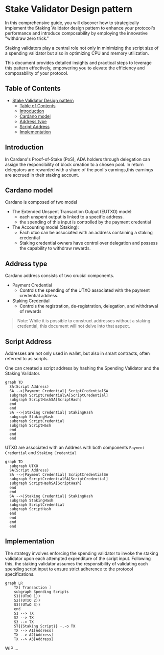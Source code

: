 # Stake Validator Design pattern

In this comprehensive guide, you will discover how to strategically implement the Staking Validator design pattern to enhance your protocol's performance and introduce composability by employing the innovative "withdraw zero trick." 

Staking validators play a central role not only in minimizing the script size of a spending validator but also in optimizing CPU and memory utilization. 

This document provides detailed insights and practical steps to leverage this pattern effectively, empowering you to elevate the efficiency and composability of your protocol.
## Table of Contents

- [Stake Validator Design pattern](#stake-validator-design-pattern)
  - [Table of Contents](#table-of-contents)
  - [Introduction](#introduction)
  - [Cardano model](#cardano-model)
  - [Address type](#address-type)
  - [Script Address](#script-address)
  - [Implementation](#implementation)


## Introduction

In Cardano's Proof-of-Stake (PoS), ADA holders through delegation can assign the responsibility of block creation to a chosen pool.
In return delegators are rewarded with a share of the pool's earnings,this earnings are accrued in their staking account.

## Cardano model
Cardano is composed of two model
- The Extended Unspent Transaction Output (EUTXO) model:
    - each unspent output is linked to a specific address. 
    - the spending of this input is controlled by the payment credential
- The Accounting model (Staking):
    - Each utxo can be associated with an address containing a staking credential
    - Staking credential owners have control over delegation and possess the capability to withdraw rewards.

## Address type
Cardano address consists of two crucial components.
 - Payment Credential
    - Controls the spending of the UTXO associated with the payment credential address.
 - Staking Credential
    - Controls the registration, de-registration, delegation, and withdrawal of rewards 
> Note: While it is possible to construct addresses without a staking credential, this document will not delve into that aspect.

## Script Address
Addresses are not only used in wallet, but also in smart contracts, often referred to as scripts.

One can created a script address by hashing the Spending Validator and the Staking Validator. 

```mermaid
graph TD
  SA(Script Address)
  SA -->|Payment Credential| ScriptCredentialSA
  subgraph ScriptCredentialSA[ScriptCredential]
  subgraph ScriptHashSA[ScriptHash]
  end
  end
  SA -->|Staking Credential| StakingHash
  subgraph StakingHash
  subgraph ScriptCredential
  subgraph ScriptHash
  end
  end
  end
```

UTXO are associated with an Address with both components `Payment Credential` and `Staking Credential`

```mermaid
graph TD
  subgraph UTXO
  SA(Script Address)
  SA -->|Payment Credential| ScriptCredentialSA
  subgraph ScriptCredentialSA[ScriptCredential]
  subgraph ScriptHashSA[ScriptHash]
  end
  end
  SA -->|Staking Credential| StakingHash
  subgraph StakingHash
  subgraph ScriptCredential
  subgraph ScriptHash
  end
  end
  end
  end
```
## Implementation

The strategy involves enforcing the spending validator to invoke the staking validator upon each attempted expenditure of the script input.
Following this, the staking validator assumes the responsibility of validating each spending script input to ensure strict adherence to the protocol specifications.

```mermaid
graph LR
    TX[ Transaction ]
    subgraph Spending Scripts
    S1((UTxO 1))
    S2((UTxO 2))
    S3((UTxO 3))
    end
    S1 --> TX
    S2 --> TX
    S3 --> TX
    ST{{Staking Script}} -.-o TX
    TX --> A1[Address]
    TX --> A2[Address]
    TX --> A3[Address]
```


WIP ...
